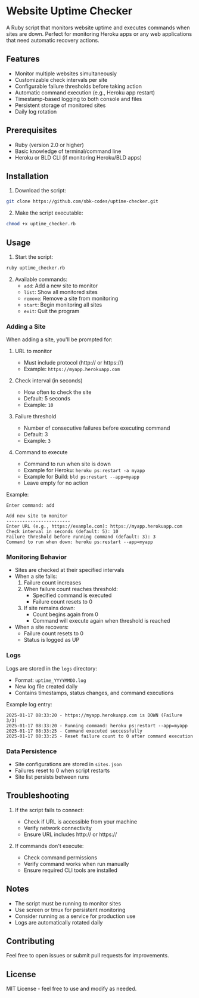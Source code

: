 # Website Uptime Checker

A Ruby script that monitors website uptime and executes commands when sites are down. Perfect for monitoring Heroku apps or any web applications that need automatic recovery actions.

## Features

- Monitor multiple websites simultaneously
- Customizable check intervals per site
- Configurable failure thresholds before taking action
- Automatic command execution (e.g., Heroku app restart)
- Timestamp-based logging to both console and files
- Persistent storage of monitored sites
- Daily log rotation

## Prerequisites

- Ruby (version 2.0 or higher)
- Basic knowledge of terminal/command line
- Heroku or BLD CLI (if monitoring Heroku/BLD apps)

## Installation

1. Download the script:
```bash
git clone https://github.com/sbk-codes/uptime-checker.git
```

2. Make the script executable:
```bash
chmod +x uptime_checker.rb
```

## Usage

1. Start the script:
```bash
ruby uptime_checker.rb
```

2. Available commands:
   - `add`: Add a new site to monitor
   - `list`: Show all monitored sites
   - `remove`: Remove a site from monitoring
   - `start`: Begin monitoring all sites
   - `exit`: Quit the program

### Adding a Site

When adding a site, you'll be prompted for:

1. URL to monitor
   - Must include protocol (http:// or https://)
   - Example: `https://myapp.herokuapp.com`

2. Check interval (in seconds)
   - How often to check the site
   - Default: 5 seconds
   - Example: `10`

3. Failure threshold
   - Number of consecutive failures before executing command
   - Default: 3
   - Example: `3`

4. Command to execute
   - Command to run when site is down
   - Example for Heroku: `heroku ps:restart -a myapp`
   - Example for Build: `bld ps:restart --app=myapp`
   - Leave empty for no action

Example:
```
Enter command: add

Add new site to monitor
------------------------
Enter URL (e.g., https://example.com): https://myapp.herokuapp.com
Check interval in seconds (default: 5): 10
Failure threshold before running command (default: 3): 3
Command to run when down: heroku ps:restart --app=myapp
```

### Monitoring Behavior

- Sites are checked at their specified intervals
- When a site fails:
  1. Failure count increases
  2. When failure count reaches threshold:
     - Specified command is executed
     - Failure count resets to 0
  3. If site remains down:
     - Count begins again from 0
     - Command will execute again when threshold is reached
- When a site recovers:
  - Failure count resets to 0
  - Status is logged as UP

### Logs

Logs are stored in the `logs` directory:
- Format: `uptime_YYYYMMDD.log`
- New log file created daily
- Contains timestamps, status changes, and command executions

Example log entry:
```
2025-01-17 08:33:20 - https://myapp.herokuapp.com is DOWN (Failure 3/3)
2025-01-17 08:33:20 - Running command: heroku ps:restart --app=myapp
2025-01-17 08:33:25 - Command executed successfully
2025-01-17 08:33:25 - Reset failure count to 0 after command execution
```

### Data Persistence

- Site configurations are stored in `sites.json`
- Failures reset to 0 when script restarts
- Site list persists between runs

## Troubleshooting

1. If the script fails to connect:
   - Check if URL is accessible from your machine
   - Verify network connectivity
   - Ensure URL includes http:// or https://

2. If commands don't execute:
   - Check command permissions
   - Verify command works when run manually
   - Ensure required CLI tools are installed

## Notes

- The script must be running to monitor sites
- Use screen or tmux for persistent monitoring
- Consider running as a service for production use
- Logs are automatically rotated daily

## Contributing

Feel free to open issues or submit pull requests for improvements.

## License

MIT License - feel free to use and modify as needed.